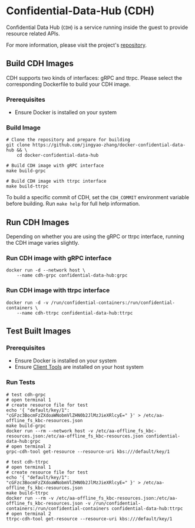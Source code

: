 
# Confidential-Data-Hub (CDH)

Confidential Data Hub (`CDH`) is a service running inside the guest to provide resource related APIs.

For more information, please visit the project's [repository](https://github.com/confidential-containers/guest-components/tree/ed809e5ea632055b62751de31191023290104882/confidential-data-hub/README.md).

## Build CDH Images

CDH supports two kinds of interfaces: gRPC and ttrpc. Please select the corresponding Dockerfile to build your CDH image.

### Prerequisites

- Ensure Docker is installed on your system

### Build Image

```shell
# Clone the repository and prepare for building
git clone https://github.com/jingyao-zhang/docker-confidential-data-hub && \
    cd docker-confidential-data-hub

# Build CDH image with gRPC interface
make build-grpc

# Build CDH image with ttrpc interface
make build-ttrpc
```

To build a specific commit of CDH, set the `CDH_COMMIT` environment variable before building. Run `make help` for full help information.

## Run CDH Images

Depending on whether you are using the gRPC or ttrpc interface, running the CDH image varies slightly.

### Run CDH image with gRPC interface

```shell
docker run -d --network host \
    --name cdh-grpc confidential-data-hub:grpc
```

### Run CDH image with ttrpc interface

```shell
docker run -d -v /run/confidential-containers:/run/confidential-containers \
    --name cdh-ttrpc confidential-data-hub:ttrpc
```

## Test Built Images

### Prerequisites

- Ensure Docker is installed on your system
- Ensure [Client Tools](https://github.com/confidential-containers/guest-components/tree/ed809e5ea632055b62751de31191023290104882/confidential-data-hub#client-tool) are installed on your host system

### Run Tests

```shell
# test cdh-grpc
# open terminal 1
# create resource file for test
echo '{ "default/key/1": "cGFzc3BocmFzZXdoaWNobmVlZHN0b2JlMzJieXRlcyE=" }' > /etc/aa-offline_fs_kbc-resources.json
make build-grpc
docker run --rm --network host -v /etc/aa-offline_fs_kbc-resources.json:/etc/aa-offline_fs_kbc-resources.json confidential-data-hub:grpc
# open terminal 2
grpc-cdh-tool get-resource --resource-uri kbs:///default/key/1

# test cdh-ttrpc
# open terminal 1
# create resource file for test
echo '{ "default/key/1": "cGFzc3BocmFzZXdoaWNobmVlZHN0b2JlMzJieXRlcyE=" }' > /etc/aa-offline_fs_kbc-resources.json
make build-ttrpc
docker run --rm -v /etc/aa-offline_fs_kbc-resources.json:/etc/aa-offline_fs_kbc-resources.json -v /run/confidential-containers:/run/confidential-containers confidential-data-hub:ttrpc
# open terminal 2
ttrpc-cdh-tool get-resource --resource-uri kbs:///default/key/1
```